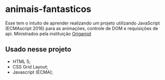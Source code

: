 # animais-fantasticos

Esse tem o intuito de aprender realizando um projeto utilizando JavaScript (ECMAscript 2016) para as animações, controle de DOM e requisições de api.
Ministrados pela instituição [Origamid](https://www.origamid.com/)

## Usado nesse projeto

- HTML 5;
- CSS Grid Layout;
- Javascript (ECMA);
